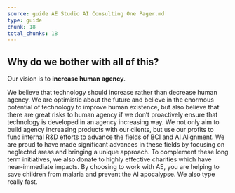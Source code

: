 ```yaml
---
source: guide AE Studio AI Consulting One Pager.md
type: guide
chunk: 18
total_chunks: 18
---
```


## Why do we bother with all of this?

Our vision is to **increase human agency**.

We believe that technology should increase rather than decrease human agency. We are optimistic about the future and believe in the enormous potential of technology to improve human existence, but also believe that there are great risks to human agency if we don’t proactively ensure that technology is developed in an agency increasing way. We not only aim to build agency increasing products with our clients, but use our profits to fund internal R&D efforts to advance the fields of BCI and AI Alignment. We are proud to have made significant advances in these fields by focusing on neglected areas and bringing a unique approach. To complement these long term initiatives, we also donate to highly effective charities which have near-immediate impacts. By choosing to work with AE, you are helping to save children from malaria and prevent the AI apocalypse. We also type really fast.